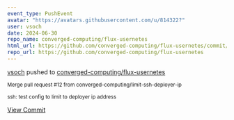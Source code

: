 ```yaml
---
event_type: PushEvent
avatar: "https://avatars.githubusercontent.com/u/814322?"
user: vsoch
date: 2024-06-30
repo_name: converged-computing/flux-usernetes
html_url: https://github.com/converged-computing/flux-usernetes/commit/0a8f166beeddaad52635992d87a492da80c2aee2
repo_url: https://github.com/converged-computing/flux-usernetes
---
```


<a href='https://github.com/vsoch' target='_blank'>vsoch</a> pushed to <a href='https://github.com/converged-computing/flux-usernetes' target='_blank'>converged-computing/flux-usernetes</a>

<small>Merge pull request #12 from converged-computing/limit-ssh-deployer-ip

ssh: test config to limit to deployer ip address</small>

<a href='https://github.com/converged-computing/flux-usernetes/commit/0a8f166beeddaad52635992d87a492da80c2aee2' target='_blank'>View Commit</a>